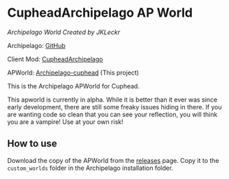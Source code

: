 # CupheadArchipelago AP World

*Archipelago World Created by JKLeckr*

Archipelago: [GitHub](https://github.com/ArchipelagoMW/Archipelago)

Client Mod: [CupheadArchipelago](https://github.com/JKLeckr/CupheadArchipelagoMod)

APWorld: [Archipelago-cuphead](https://github.com/JKLeckr/Archipelago-cuphead) (This project)

This is the Archipelago APWorld for Cuphead.

This apworld is currently in alpha. While it is better than it ever was since early development, there are still some freaky issues hiding in there. If you are wanting code so clean that you can see your reflection, you will think you are a vampire! Use at your own risk!

## How to use
Download the copy of the APWorld from the [releases](https://github.com/JKLeckr/Archipelago-cuphead/releases) page.
Copy it to the `custom_worlds` folder in the Archipelago installation folder.
